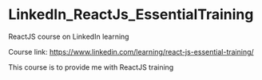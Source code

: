 # LinkedIn_ReactJs_EssentialTraining
ReactJS course on LinkedIn learning

Course link:
https://www.linkedin.com/learning/react-js-essential-training/ 

This course is to provide me with ReactJS training
